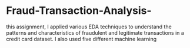 # Fraud-Transaction-Analysis-
 this assignment, I applied various EDA techniques to understand the patterns and characteristics of fraudulent and legitimate transactions in a credit card dataset. I also used five different machine learning
